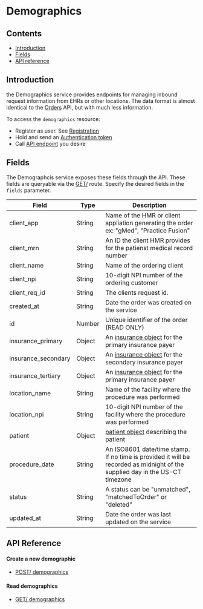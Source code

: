 # Demographics

## Contents

- [Introduction](#introduction)
- [Fields](#Fields)
- [API reference](#api-reference)



## Introduction

the Demographics service provides endpoints for managing inbound request information
from EHRs or other locations. The data format is almost identical to the
[Orders](../orders/README.md) API, but with much less information.

To access the `demographics` resource:

- Register as user. See [Registration](../../registration/README.md)
- Hold and send an [Authentication token](../../authentication/README.md)
- Call [API endpoint](#api-reference) you desire



## Fields

The Demographcis service exposes these fields through the API. These fields are queryable
via the [GET/](./get/GET-demographics.md) route. Specify the desired fields in the `fields`
parameter.

| Field                         | Type        | Description                        |
|-------------------------------|-------------|------------------------------------|
| client_app                    | String      | Name of the HMR or client appliation generating the order<br>ex: "gMed", "Practice Fusion"  |
| client_mrn                    | String      | An ID the client HMR provides for the patienst medical record number |
| client_name                   | String      | Name of the ordering client |
| client_npi                    | String      | 10-digit NPI number of the ordering customer  |
| client_req_id                 | String      | The clients request id.
| created_at                    | String      | Date the order was created on the service |
| id                            | Number      | Unique identifier of the order (READ ONLY)
| insurance_primary             | Object      | An [insurance object](./post/POST-demographics.md#insurance-object) for the primary insurance payer  |
| insurance_secondary           | Object      | An [insurance object](./post/POST-demographics.md##insurance-object) for the secondary insurance payer  |
| insurance_tertiary            | Object      | An [insurance object](./post/POST-demographics.md##insurance-object) for the primary insurance payer  |
| location_name                 | String      | Name of the facility where the procedure was performed  |
| location_npi                  | String      | 10-digit NPI number of the facility where the procedure was performed |
| patient                       | Object      | [patient object](./post/POST-demographics.md#patient-object) describing the patient |
| procedure_date                | String      | An ISO8601 date/time stamp. If no time is provided it will be recorded as midnight of the supplied day in the US-CT timezone  |
| status                        | String      | A status can be "unmatched", "matchedToOrder" or "deleted"  |
| updated_at                    | String      | Date the order was last updated on the service |



## API Reference

#### Create a new demographic
- [POST/ demographics](./post/POST-demographics.md)

#### Read demographics
- [GET/ demographics](./get/GET-demographics.md)

